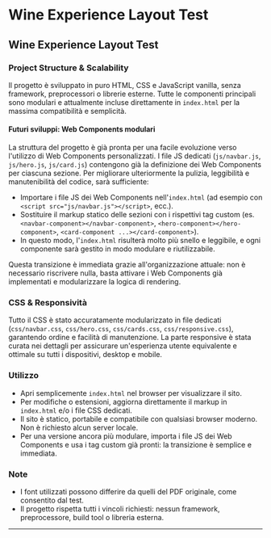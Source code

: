 
# Wine Experience Layout Test

## Wine Experience Layout Test


### Project Structure & Scalability
Il progetto è sviluppato in puro HTML, CSS e JavaScript vanilla, senza framework, preprocessori o librerie esterne. Tutte le componenti principali sono modulari e attualmente incluse direttamente in `index.html` per la massima compatibilità e semplicità.

#### Futuri sviluppi: Web Components modulari
La struttura del progetto è già pronta per una facile evoluzione verso l'utilizzo di Web Components personalizzati. I file JS dedicati (`js/navbar.js`, `js/hero.js`, `js/card.js`) contengono già la definizione dei Web Components per ciascuna sezione. Per migliorare ulteriormente la pulizia, leggibilità e manutenibilità del codice, sarà sufficiente:

- Importare i file JS dei Web Components nell'`index.html` (ad esempio con `<script src="js/navbar.js"></script>`, ecc.).
- Sostituire il markup statico delle sezioni con i rispettivi tag custom (es. `<navbar-component></navbar-component>`, `<hero-component></hero-component>`, `<card-component ...></card-component>`).
- In questo modo, l'`index.html` risulterà molto più snello e leggibile, e ogni componente sarà gestito in modo modulare e riutilizzabile.

Questa transizione è immediata grazie all'organizzazione attuale: non è necessario riscrivere nulla, basta attivare i Web Components già implementati e modularizzare la logica di rendering.

### CSS & Responsività
Tutto il CSS è stato accuratamente modularizzato in file dedicati (`css/navbar.css`, `css/hero.css`, `css/cards.css`, `css/responsive.css`), garantendo ordine e facilità di manutenzione. La parte responsive è stata curata nei dettagli per assicurare un'esperienza utente equivalente e ottimale su tutti i dispositivi, desktop e mobile.


### Utilizzo
- Apri semplicemente `index.html` nel browser per visualizzare il sito.
- Per modifiche o estensioni, aggiorna direttamente il markup in `index.html` e/o i file CSS dedicati.
- Il sito è statico, portabile e compatibile con qualsiasi browser moderno. Non è richiesto alcun server locale.
- Per una versione ancora più modulare, importa i file JS dei Web Components e usa i tag custom già pronti: la transizione è semplice e immediata.

### Note
- I font utilizzati possono differire da quelli del PDF originale, come consentito dal test.
- Il progetto rispetta tutti i vincoli richiesti: nessun framework, preprocessore, build tool o libreria esterna.

---